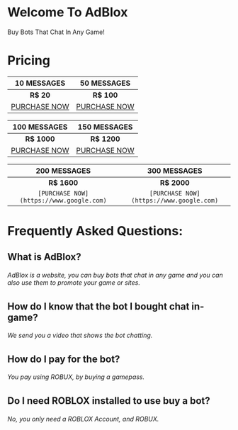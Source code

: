 # Welcome To AdBlox
Buy Bots That Chat In Any Game!


# Pricing

| 10 MESSAGES | 50 MESSAGES |
| :------: | :------: |
| **R$ 20** | **R$ 100** |
| [PURCHASE NOW](https://www.google.com) | [PURCHASE NOW](https://www.google.com) |

| 100 MESSAGES | 150 MESSAGES |
| :------: | :------: |
| **R$ 1000** | **R$ 1200** |
| [PURCHASE NOW](https://www.google.com) | [PURCHASE NOW](https://www.google.com) |

| 200 MESSAGES | 300 MESSAGES |
| :------: | :------: |
| **R$ 1600** | **R$ 2000** |
| `[PURCHASE NOW](https://www.google.com)` | `[PURCHASE NOW](https://www.google.com)` |


# Frequently Asked Questions:
## What is AdBlox?
###### AdBlox is a website, you can buy bots that chat in any game and you can also use them to promote your game or sites.
## How do I know that the bot I bought chat in-game?
###### We send you a video that shows the bot chatting.
## How do I pay for the bot?
###### You pay using ROBUX, by buying a gamepass.
## Do I need ROBLOX installed to use buy a bot?
###### No, you only need a ROBLOX Account, and ROBUX.
